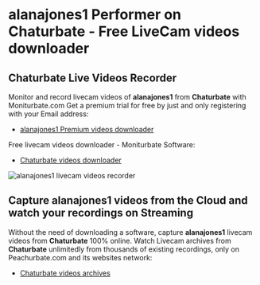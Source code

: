 # alanajones1 Performer on Chaturbate - Free LiveCam videos downloader

## Chaturbate Live Videos Recorder

Monitor and record livecam videos of **alanajones1** from **Chaturbate** with Moniturbate.com
Get a premium trial for free by just and only registering with your Email address:
* [alanajones1 Premium videos downloader](https://moniturbate.com/request-demo-licence-key.html)

Free livecam videos downloader - Moniturbate Software:
* [Chaturbate videos downloader](https://moniturbate.com/moniturbate-download-software.html)

![alanajones1 livecam videos recorder](https://peachurnet.com/templates/moniturbate-software.png)


## Capture alanajones1 videos from the Cloud and watch your recordings on Streaming

Without the need of downloading a software, capture **alanajones1** livecam videos from **Chaturbate** 100% online.
Watch Livecam archives from **Chaturbate** unlimitedly from thousands of existing recordings, only on Peachurbate.com and its websites network:
* [Chaturbate videos archives](https://peachurnet.com/)